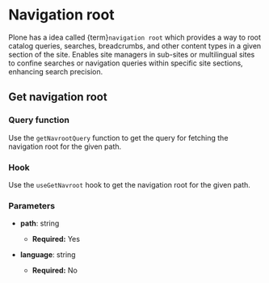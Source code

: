# Navigation root

Plone has a idea called {term}`navigation root` which provides a way to root catalog queries, searches, breadcrumbs, and other content types in a given section of the site.
Enables site managers in sub-sites or multilingual sites to confine searches or navigation queries within specific site sections, enhancing search precision.

## Get navigation root

### Query function

Use the `getNavrootQuery` function to get the query for fetching the navigation root for the given path.

### Hook

Use the `useGetNavroot` hook to get the navigation root for the given path.

### Parameters

- **path**: string

  - **Required:** Yes

- **language**: string

  - **Required:** No
